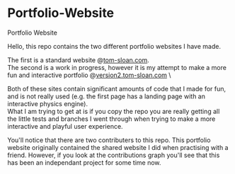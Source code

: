 # Portfolio-Website
Portfolio Website

Hello, this repo contains the two different portfolio websites I have made. 

The first is a standard website @[tom-sloan.com](https://www.tom-sloan.com). \
The second is a work in progress, however it is my attempt to make a more fun and interactive portfolio @[version2.tom-sloan.com](https://version2.tom-sloan.com) \

Both of these sites contain significant amounts of code that I made for fun, and is not really used (e.g. the first page has a landing page with an interactive physics engine). \
What I am trying to get at is if you copy the repo you are really getting all the little tests and branches I went through when trying to make a more interactive and playful user experience.


You'll notice that there are two contributers to this repo. This portfolio website originally contained the shared website I did when practising with a friend. However, if you look at the contributions graph you'll see that this has been an independant project for some time now.
